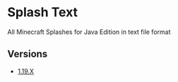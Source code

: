 # Splash Text

All Minecraft Splashes for Java Edition in text file format

## Versions

- [1.19.X](1.19/)
